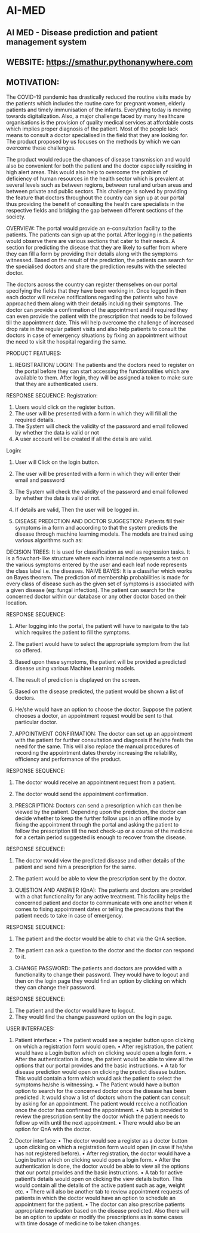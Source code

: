 # AI-MED

## AI MED - Disease prediction and patient management system

## WEBSITE: https://smathur.pythonanywhere.com

## MOTIVATION:<br>
The COVID-19 pandemic has drastically reduced the routine visits made by the patients which includes the routine care for pregnant women, elderly patients and timely immunisation of the infants. Everything today is moving towards digitalization. Also, a major challenge faced by many healthcare organisations is the provision of quality medical services at affordable costs which implies proper diagnosis of the patient. Most of the people lack means to consult a doctor specialised in the field that they are looking for. The product proposed by us focuses on the methods by which we can overcome these challenges.

The product would reduce the chances of disease transmission and would also be convenient for both the patient and the doctor especially residing in high alert areas. This would also help to overcome the problem of deficiency of human resources in the health sector which is prevalent at several levels such as between regions, between rural and urban areas and between private and public sectors. This challenge is solved by providing the feature that doctors throughout the country can sign up at our portal thus providing the benefit of consulting the health care specialists in the respective fields and bridging the gap between different sections of the society.

OVERVIEW:
The portal would provide an e-consultation facility to the patients. The patients can sign up at the portal. After logging in the patients would observe there are various sections that cater to their needs. A section for predicting the disease that they are likely to suffer from where they can fill a form by providing their details along with the symptoms witnessed. Based on the result of the prediction, the patients can search for the specialised doctors and share the prediction results with the selected doctor. 

The doctors across the country can register themselves on our portal specifying the fields that they have been working in. Once logged in then each doctor will receive notifications regarding the patients who have approached them along with their details including their symptoms. The doctor can provide a confirmation of the appointment and if required they can even provide the patient with the prescription that needs to be followed till the appointment date. This will help overcome the challenge of increased drop rate in the regular patient visits and also help patients to consult the doctors in case of emergency situations by fixing an appointment without the need to visit the hospital regarding the same. 

PRODUCT FEATURES:
1.	REGISTRATION/ LOGIN: 
The patients and the doctors need to register on the portal before they can start accessing the functionalities which are available to them. After login, they will be assigned a token to make sure that they are authenticated users.

RESPONSE SEQUENCE:
Registration:

1.	Users would click on the register button.
2.	The user will be presented with a form in which they will fill all the required details.
3.	The System will check the validity of the password and email followed by whether the data is valid or not 
4.	A user account will be created if all the details are valid.

Login:

1.	User will Click on the login button.
2.	The user will be presented with a form in which they will enter their email and password
3.	The System will check the validity of the password and email followed by whether the data is valid or not. 
4.	If details are valid, Then the user will be logged in.


2.	DISEASE PREDICTION AND DOCTOR SUGGESTION:
Patients fill their symptoms in a form and according to that the system predicts the disease through machine learning models. The models are trained using various algorithms such as:

DECISION TREES:
It is used for classification as well as regression tasks. It is a flowchart-like structure where each internal node represents a test on the various symptoms entered by the user and each leaf node represents the class label i.e. the diseases.
NAIVE BAYES:
It is a classifier which works on Bayes theorem. The prediction of membership probabilities is made for every class of disease such as the given set of symptoms is associated with a given disease (eg: fungal infection).
The patient can search for the concerned doctor within our database or any other doctor based on their location.

RESPONSE SEQUENCE:

1.	After logging into the portal, the patient will have to navigate to the tab which requires the patient to fill the symptoms.
2.	The patient would have to select the appropriate symptom from the list so offered.
3.	Based upon these symptoms, the patient will be provided a predicted disease using various Machine Learning models.
4.	The result of prediction is displayed on the screen.
5.	Based on the disease predicted, the patient would be shown a list of doctors.
6.	He/she would have an option to choose the doctor. Suppose the patient chooses a doctor, an appointment request would be sent to that particular doctor.


3.	APPOINTMENT CONFIRMATION:
The doctor can set up an appointment with the patient for further consultation and diagnosis if he/she feels the need for the same. This will also replace the manual procedures of recording the appointment dates thereby increasing the reliability, efficiency and performance of the product. 

RESPONSE SEQUENCE:

1.	The doctor would receive an appointment request from a patient.
2.	The doctor would send the appointment confirmation.


4.	PRESCRIPTION:
Doctors can send a prescription which can then be viewed by the patient. Depending upon the prediction, the doctor can decide whether to keep the further follow ups in an offline mode by fixing the appointment through the portal and asking the patient to follow the prescription till the next check-up or a course of the medicine for a certain period suggested is enough to recover from the disease.

RESPONSE SEQUENCE:

1.	The doctor would view the predicted disease and other details of the patient and send him a prescription for the same.
2.	The patient would be able to view the prescription sent by the doctor.


5.	QUESTION AND ANSWER (QnA): The patients and doctors are provided with a chat functionality for any active treatment. This facility helps the concerned patient and doctor to communicate with one another when it comes to fixing appointment dates or telling the precautions that the patient needs to take in case of emergency.

RESPONSE SEQUENCE:

1.	The patient and the doctor would be able to chat via the QnA section.
2.	The patient can ask a question to the doctor and the doctor can respond to it.

6.	CHANGE PASSWORD: The patients and doctors are provided with a functionality to change their password. They would have to logout and then on the login page they would find an option by clicking on which they can change their password.

RESPONSE SEQUENCE:

1.	The patient and the doctor would have to logout.
2.	They would find the change password option on the login page.


USER INTERFACES:
1.	Patient interface:
•	The patient would see a register button upon clicking on which a registration form would open.
•	After registration, the patient would have a Login button which on clicking would open a login form.
•	After the authentication is done, the patient would be able to view all the options that our portal provides and the basic instructions.
•	A tab for disease prediction would open on clicking the predict disease button. This would contain a form which would ask the patient to select the symptoms he/she is witnessing.
•	The Patient would have a button option to search for the concerned doctor once the disease has been predicted .It would show a list of doctors whom the patient can consult by asking for an appointment. The patient would receive a notification once the doctor has confirmed the appointment.
•	A tab is provided to review the prescription sent by the doctor which the patient needs to follow up with until the next appointment. 
•	There would also be an option for QnA with the doctor.


2.	Doctor interface:
•	The doctor would see a register as a doctor button upon clicking on which a registration form would open (in case if he/she has not registered before).
•	After registration, the doctor would have a Login button which on clicking would open a login form.
•	After the authentication is done, the doctor would be able to view all the options that our portal provides and the basic instructions.
•	A tab for active patient’s details would open on clicking the view details button. This would contain all the details of the active patient such as age, weight etc.
•	There will also be another tab to review appointment requests of patients in which the doctor would have an option to schedule an appointment for the patient.
•	The doctor can also prescribe patients appropriate medication based on the disease predicted. Also there will be an option to update or modify the prescriptions as in some cases with time dosage of medicine to be taken changes.
